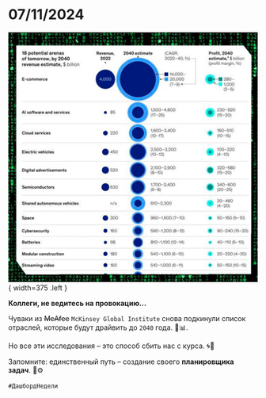 # 07/11/2024

![ ](<../../assets/img/photo_2025-10-02_14-38-07 (1).jpg>){ width=375 .left }

**Коллеги, не ведитесь на провокацию...**

Чуваки из ~~McAfee~~ `McKinsey Global Institute` снова подкинули список отраслей, которые будут драйвить до `2040` года. 🚀📊.

Но все эти исследования – это способ сбить нас с курса. 🌀💭

Запомните: единственный путь – создание своего **планировщика задач**. 📝⚙️

`#ДашбордНедели`
